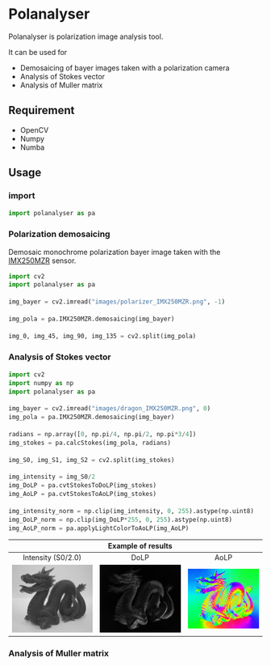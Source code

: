 # Polanalyser
Polanalyser is polarization image analysis tool. 

It can be used for 
* Demosaicing of bayer images taken with a polarization camera
* Analysis of Stokes vector
* Analysis of Muller matrix

## Requirement
* OpenCV
* Numpy
* Numba

## Usage
### import 
```python
import polanalyser as pa
```

### Polarization demosaicing
Demosaic monochrome polarization bayer image taken with the [IMX250MZR](https://www.sony-semicon.co.jp/e/products/IS/polarization/product.html) sensor.
```python
import cv2
import polanalyser as pa

img_bayer = cv2.imread("images/polarizer_IMX250MZR.png", -1)

img_pola = pa.IMX250MZR.demosaicing(img_bayer)

img_0, img_45, img_90, img_135 = cv2.split(img_pola)
```

### Analysis of Stokes vector
```python
import cv2
import numpy as np
import polanalyser as pa

img_bayer = cv2.imread("images/dragon_IMX250MZR.png", 0)
img_pola = pa.IMX250MZR.demosaicing(img_bayer)

radians = np.array([0, np.pi/4, np.pi/2, np.pi*3/4])
img_stokes = pa.calcStokes(img_pola, radians)

img_S0, img_S1, img_S2 = cv2.split(img_stokes)

img_intensity = img_S0/2
img_DoLP = pa.cvtStokesToDoLP(img_stokes)
img_AoLP = pa.cvtStokesToAoLP(img_stokes)

img_intensity_norm = np.clip(img_intensity, 0, 255).astype(np.uint8)
img_DoLP_norm = np.clip(img_DoLP*255, 0, 255).astype(np.uint8)
img_AoLP_norm = pa.applyLightColorToAoLP(img_AoLP)
```

||Example of results | |
|:-:|:-:|:-:|
|Intensity (S0/2.0)|DoLP|AoLP|
|![](documents/dragon_IMX250MZR_intensity.jpg)|![](documents/dragon_IMX250MZR_DoLP.jpg)|![](documents/dragon_IMX250MZR_AoLP.jpg)|

### Analysis of Muller matrix

